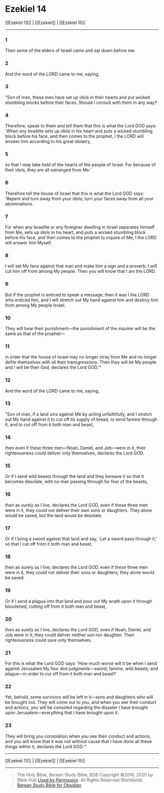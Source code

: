 # Ezekiel 14

[[Ezekiel 13]] | [[Ezekiel]] | [[Ezekiel 15]]

---

### 1
Then some of the elders of Israel came and sat down before me.

### 2
And the word of the LORD came to me, saying,

### 3
"Son of man, these men have set up idols in their hearts and put wicked stumbling blocks before their faces. Should I consult with them in any way?

### 4
Therefore, speak to them and tell them that this is what the Lord GOD says: 'When any Israelite sets up idols in his heart and puts a wicked stumbling block before his face, and then comes to the prophet, I the LORD will answer him according to his great idolatry,

### 5
so that I may take hold of the hearts of the people of Israel. For because of their idols, they are all estranged from Me.'

### 6
Therefore tell the house of Israel that this is what the Lord GOD says: 'Repent and turn away from your idols; turn your faces away from all your abominations.

### 7
For when any Israelite or any foreigner dwelling in Israel separates himself from Me, sets up idols in his heart, and puts a wicked stumbling block before his face, and then comes to the prophet to inquire of Me, I the LORD will answer him Myself.

### 8
I will set My face against that man and make him a sign and a proverb; I will cut him off from among My people. Then you will know that I am the LORD.

### 9
But if the prophet is enticed to speak a message, then it was I the LORD who enticed him, and I will stretch out My hand against him and destroy him from among My people Israel.

### 10
They will bear their punishment—the punishment of the inquirer will be the same as that of the prophet—

### 11
in order that the house of Israel may no longer stray from Me and no longer defile themselves with all their transgressions. Then they will be My people and I will be their God, declares the Lord GOD.'"

### 12
And the word of the LORD came to me, saying,

### 13
"Son of man, if a land sins against Me by acting unfaithfully, and I stretch out My hand against it to cut off its supply of bread, to send famine through it, and to cut off from it both man and beast,

### 14
then even if these three men—Noah, Daniel, and Job—were in it, their righteousness could deliver only themselves, declares the Lord GOD.

### 15
Or if I send wild beasts through the land and they bereave it so that it becomes desolate, with no man passing through for fear of the beasts,

### 16
then as surely as I live, declares the Lord GOD, even if these three men were in it, they could not deliver their own sons or daughters. They alone would be saved, but the land would be desolate.

### 17
Or if I bring a sword against that land and say, 'Let a sword pass through it,' so that I cut off from it both man and beast,

### 18
then as surely as I live, declares the Lord GOD, even if these three men were in it, they could not deliver their sons or daughters; they alone would be saved.

### 19
Or if I send a plague into that land and pour out My wrath upon it through bloodshed, cutting off from it both man and beast,

### 20
then as surely as I live, declares the Lord GOD, even if Noah, Daniel, and Job were in it, they could deliver neither son nor daughter. Their righteousness could save only themselves.

### 21
For this is what the Lord GOD says: 'How much worse will it be when I send against Jerusalem My four dire judgments—sword, famine, wild beasts, and plague—in order to cut off from it both man and beast?

### 22
Yet, behold, some survivors will be left in it—sons and daughters who will be brought out. They will come out to you, and when you see their conduct and actions, you will be consoled regarding the disaster I have brought upon Jerusalem—everything that I have brought upon it.

### 23
They will bring you consolation when you see their conduct and actions, and you will know that it was not without cause that I have done all these things within it, declares the Lord GOD.'"

---

[[Ezekiel 13]] | [[Ezekiel]] | [[Ezekiel 15]]

---

> The Holy Bible, Berean Study Bible, BSB
> Copyright &copy;2016, 2020 by Bible Hub
> [Used by Permission](https://berean.bible/terms.htm). All Rights Reserved Worldwide.
> [Berean Study Bible for Obsidian](https://github.com/gapmiss/berean-study-bible-for-obsidian)

